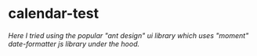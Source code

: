 # calendar-test

###### Here I tried using the popular "ant design" ui library which uses "moment" date-formatter js library under the hood. 

